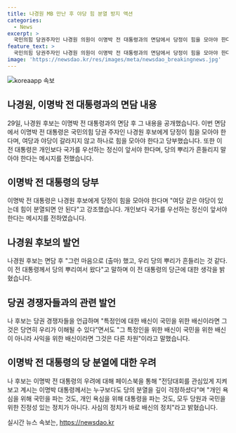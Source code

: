```yaml
---
title: 나경원 MB 만난 후 야당 힘 분열 방지 액션
categories:
  - News
excerpt: >
  국민의힘 당권주자인 나경원 의원이 이명박 전 대통령과의 면담에서 당정이 힘을 모아야 한다며 당부했다. 또한, 이 전 대통령의 걱정을 전달하며 당과 국가를 위한 희생이 필요하다고 강조했다. 나 후보는 당권 경쟁자들 간의 갈등에 대해 국민을 위한 배신과 사익을 위한 배신은 다른 차원이라며 강력한 메시지를 전달했다. 그리고 욕심을 내려놓고, 당을 하나로 만들 수 있는 당 대표가 필요하다고 당부했다.
feature_text: >
  국민의힘 당권주자인 나경원 의원이 이명박 전 대통령과의 면담에서 당정이 힘을 모아야 한다며 당부했다. 또한, 이 전 대통령의 걱정을 전달하며 당과 국가를 위한 희생이 필요하다고 강조했다. 나 후보는 당권 경쟁자들 간의 갈등에 대해 국민을 위한 배신과 사익을 위한 배신은 다른 차원이라며 강력한 메시지를 전달했다. 그리고 욕심을 내려놓고, 당을 하나로 만들 수 있는 당 대표가 필요하다고 당부했다.
image: 'https://newsdao.kr/res/images/meta/newsdao_breakingnews.jpg'
---
```


<p><img src="https://newsdao.kr/res/images/meta/newsdao_breakingnews.jpg" alt="koreaapp 속보" /></p>

<h2 data-ke-size="size26">나경원, 이명박 전 대통령과의 면담 내용</h2>

<p data-ke-size="size16">29일, 나경원 후보는 이명박 전 대통령과의 면담 후 그 내용을 공개했습니다. 이번 면담에서 이명박 전 대통령은 국민의힘 당권 주자인 나경원 후보에게 당정이 힘을 모아야 한다며, 여당과 야당이 갈라지지 않고 하나로 힘을 모아야 한다고 당부했습니다. 또한 이 전 대통령은 개인보다 국가를 우선하는 정신이 앞서야 한다며, 당의 뿌리가 흔들리지 말아야 한다는 메시지를 전했습니다.</p>

<h2 data-ke-size="size26">이명박 전 대통령의 당부</h2>

<p data-ke-size="size16">이명박 전 대통령은 나경원 후보에게 당정이 힘을 모아야 한다며 "여당 같은 야당이 있는데 힘이 분열되면 안 된다"고 강조했습니다. 개인보다 국가를 우선하는 정신이 앞서야 한다는 메시지를 전하였습니다.</p>

<h2 data-ke-size="size26">나경원 후보의 발언</h2>

<p data-ke-size="size16">나경원 후보는 면담 후 "그런 마음으로 (출마) 했고, 우리 당의 뿌리가 흔들리는 것 같다. 이 전 대통령께서 당의 뿌리여서 왔다"고 말하며 이 전 대통령의 당근에 대한 생각을 밝혔습니다.</p>

<h2 data-ke-size="size26">당권 경쟁자들과의 관련 발언</h2>

<p data-ke-size="size16">나 후보는 당권 경쟁자들을 언급하며 "특정인에 대한 배신이 국민을 위한 배신이라면 그것은 당연히 우리가 이해될 수 있다"면서도 "그 특정인을 위한 배신이 국민을 위한 배신이 아니라 사익을 위한 배신이라면 그것은 다른 차원"이라고 말했습니다.</p>

<h2 data-ke-size="size26">이명박 전 대통령의 당 분열에 대한 우려</h2>

<p data-ke-size="size16">나 후보는 이명박 전 대통령의 우려에 대해 페이스북을 통해 "전당대회를 관심있게 지켜보고 계시는 이명박 대통령께서는 누구보다도 당의 분열을 깊이 걱정하셨다"며 "개인 욕심을 위해 국민을 파는 것도, 개인 욕심을 위해 대통령을 파는 것도, 모두 당원과 국민을 위한 진정성 있는 정치가 아니다. 사심의 정치가 바로 배신의 정치"라고 밝혔습니다.</p>
실시간 뉴스 속보는, <a href="https://newsdao.kr" rel="dofollow">https://newsdao.kr</a>


